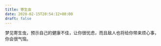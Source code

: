```yaml
---
title: 寄生虫
date: 2020-02-15T20:54:12+08:00
draft: false
---
```


梦见寄生虫，预示自己的健康不佳，让你很忧虑，而且敌人也将给你带来烦心事，你会很气恼。